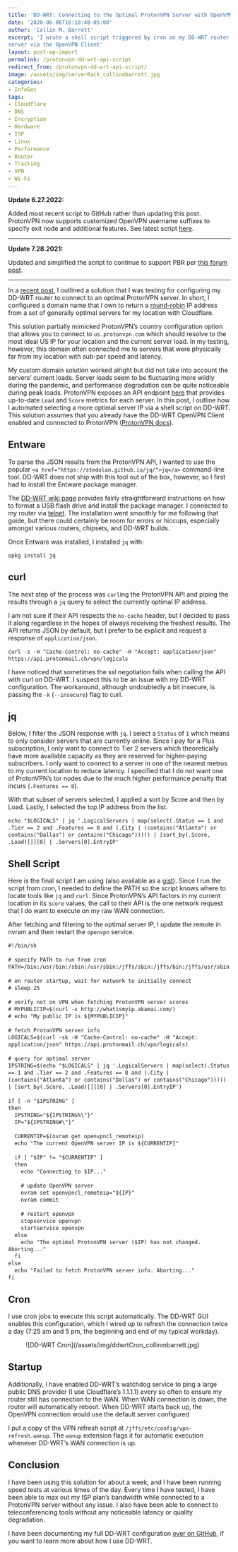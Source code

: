 ```yaml
---
title: 'DD-WRT: Connecting to the Optimal ProtonVPN Server with OpenVPN'
date: '2020-06-06T16:18:48-05:00'
author: 'Collin M. Barrett'
excerpt: 'I wrote a shell script triggered by cron on my DD-WRT router to automatically connect to the optimal ProtonVPN
server via the OpenVPN Client'
layout: post-wp-import
permalink: /protonvpn-dd-wrt-api-script
redirect_from: /protonvpn-dd-wrt-api-script/
image: /assets/img/serverRack_collinmbarrett.jpg
categories:
- InfoSec
tags:
- Cloudflare
- DNS
- Encryption
- Hardware
- ISP
- Linux
- Performance
- Router
- Tracking
- VPN
- Wi-Fi
---
```


**Update 6.27.2022:**

Added most recent script to GitHub rather than updating this post. ProtonVPN now supports customized OpenVPN username
suffixes to specify exit node and additional features. See latest script
[here](https://github.com/collinbarrett/dd-wrt/blob/main/vpn-refresh.sh).

- - - - - -

**Update 7.28.2021:**

Updated and simplified the script to continue to support PBR per [this forum
post](https://forum.dd-wrt.com/phpBB2/viewtopic.php?p=1242050).

- - - - - -

In a [recent post](/protonvpn-dd-wrt-dns/), I outlined a solution that I was testing for configuring my DD-WRT router to
connect to an optimal ProtonVPN server. In short, I configured a domain name that I own to return a
[round-robin](https://www.cloudflare.com/learning/dns/glossary/round-robin-dns/) IP address from a set of generally
optimal servers for my location with Cloudflare.

This solution partially mimicked ProtonVPN’s country configuration option that allows you to connect to
`us.protonvpn.com` which should resolve to the most ideal US IP for your location and the current server load. In my
testing, however, this domain often connected me to servers that were physically far from my location with sub-par speed
and latency.

My custom domain solution worked alright but did not take into account the servers’ current loads. Server loads seem to
be fluctuating more wildly during the pandemic, and performance degradation can be quite noticeable during peak loads.
ProtonVPN exposes an API endpoint [here](https://api.protonmail.ch/vpn/logicals) that provides up-to-date `Load` and
`Score` metrics for each server. In this post, I outline how I automated selecting a more optimal server IP via a shell
script on DD-WRT. This solution assumes that you already have the DD-WRT OpenVPN Client enabled and connected to
ProtonVPN ([ProtonVPN docs](https://protonvpn.com/support/vpn-router-ddwrt/)).

## Entware

To parse the JSON results from the ProtonVPN API, I wanted to use the popular `<a
  href="https://stedolan.github.io/jq/">jq</a>` command-line tool. DD-WRT does not ship with this tool out of the box,
however, so I first had to install the Entware package manager.

The [DD-WRT wiki page](https://wiki.dd-wrt.com/wiki/index.php/Installing_Entware) provides fairly straightforward
instructions on how to format a USB flash drive and install the package manager. I connected to my router via
[telnet](https://wiki.dd-wrt.com/wiki/index.php/Telnet/SSH_and_the_Command_Line). The installation went smoothly for me
following that guide, but there could certainly be room for errors or hiccups, especially amongst various routers,
chipsets, and DD-WRT builds.

Once Entware was installed, I installed `jq` with:

```
opkg install jq
```

## curl

The next step of the process was `curl`ing the ProtonVPN API and piping the results through a `jq` query to select the currently optimal IP address.

I am not sure if their API respects the `no-cache` header, but I decided to pass it along regardless in the hopes of always receiving the freshest results. The API returns JSON by default, but I prefer to be explicit and request a response of `application/json`.

```
curl -s -H "Cache-Control: no-cache" -H "Accept: application/json" https://api.protonmail.ch/vpn/logicals
```

I have noticed that sometimes the ssl negotiation fails when calling the API with curl on DD-WRT. I suspect this to be an issue with my DD-WRT configuration. The workaround, although undoubtedly a bit insecure, is passing the `-k` (`--insecure`) flag to curl.

## jq

Below, I filter the JSON response with `jq`. I select a `Status` of `1` which means to only consider servers that are currently online. Since I pay for a Plus subscription, I only want to connect to Tier 2 servers which theoretically have more available capacity as they are reserved for higher-paying subscribers. I only want to connect to a server in one of the nearest metros to my current location to reduce latency. I specified that I do not want one of ProtonVPN’s tor nodes due to the much higher performance penalty that incurs (`.Features == 8`).

With that subset of servers selected, I applied a sort by Score and then by Load. Lastly, I selected the top IP address from the list.

```
echo "$LOGICALS" | jq '.LogicalServers | map(select(.Status == 1 and .Tier == 2 and .Features == 8 and (.City | (contains("Atlanta") or contains("Dallas") or contains("Chicago"))))) | [sort_by(.Score, .Load)[]][0] | .Servers[0].EntryIP'
```

## Shell Script

Here is the final script I am using (also available as a [gist](https://gist.github.com/collinbarrett/abeaf6edeb1cfb49d9beacd6d325d3c2)). Since I run the script from cron, I needed to define the PATH so the script knows where to locate tools like `jq` and `curl`. Since ProtonVPN’s API factors in my current location in its `Score` values, the call to their API is the one network request that I do want to execute on my raw WAN connection.

After fetching and filtering to the optimal server IP, I update the remote in nvram and then restart the `openvpn` service.

```
#!/bin/sh

# specify PATH to run from cron
PATH=/bin:/usr/bin:/sbin:/usr/sbin:/jffs/sbin:/jffs/bin:/jffs/usr/sbin:/jffs/usr/bin:/mmc/sbin:/mmc/bin:/mmc/usr/sbin:/mmc/usr/bin:/opt/sbin:/opt/bin:/opt/usr/sbin:/opt/usr/bin

# on router startup, wait for network to initially connect
# sleep 25

# verify not on VPN when fetching ProtonVPN server scores
# MYPUBLICIP=$(curl -s http://whatismyip.akamai.com/)
# echo "My public IP is ${MYPUBLICIP}"

# fetch ProtonVPN server info
LOGICALS=$(curl -sk -H "Cache-Control: no-cache" -H "Accept: application/json" https://api.protonmail.ch/vpn/logicals)

# query for optimal server
IPSTRING=$(echo "$LOGICALS" | jq '.LogicalServers | map(select(.Status == 1 and .Tier == 2 and .Features == 8 and (.City | (contains("Atlanta") or contains("Dallas") or contains("Chicago"))))) | [sort_by(.Score, .Load)[]][0] | .Servers[0].EntryIP')

if [ -n "$IPSTRING" ]
then
  IPSTRING="${IPSTRING%\"}"
  IP="${IPSTRING#\"}"

  CURRENTIP=$(nvram get openvpncl_remoteip)
  echo "The current OpenVPN server IP is ${CURRENTIP}"

  if [ "$IP" != "$CURRENTIP" ]
  then
    echo "Connecting to $IP..."

    # update OpenVPN server
    nvram set openvpncl_remoteip="${IP}"
    nvram commit

    # restart openvpn
    stopservice openvpn
    startservice openvpn
  else
    echo "The optimal ProtonVPN server ($IP) has not changed. Aborting..."
  fi
else
  echo "Failed to fetch ProtonVPN server info. Aborting..."
fi
```

## Cron

I use cron jobs to execute this script automatically. The DD-WRT GUI enables this configuration, which I wired up to refresh the connection twice a day (7:25 am and 5 pm, the beginning and end of my typical workday).

<figure class="wp-block-image size-large">![DD-WRT Cron](/assets/img/ddwrtCron_collinmbarrett.jpg)</figure>

## Startup

Additionally, I have enabled DD-WRT’s watchdog service to ping a large public DNS provider (I use Cloudflare’s 1.1.1.1) every so often to ensure my router still has connection to the WAN. When WAN connection is down, the router will automatically reboot. When DD-WRT starts back up, the OpenVPN connection would use the default server configured

I put a copy of the VPN refresh script at `/jffs/etc/config/vpn-refresh.wanup`. The `wanup` extension flags it for automatic execution whenever DD-WRT’s WAN connection is up.

## Conclusion

I have been using this solution for about a week, and I have been running speed tests at various times of the day. Every time I have tested, I have been able to max out my ISP plan’s bandwidth while connected to a ProtonVPN server without any issue. I also have been able to connect to teleconferencing tools without any noticeable latency or quality degradation.

I have been documenting my full DD-WRT configuration [over on GitHub](https://github.com/collinbarrett/dd-wrt), if you want to learn more about how I use DD-WRT.